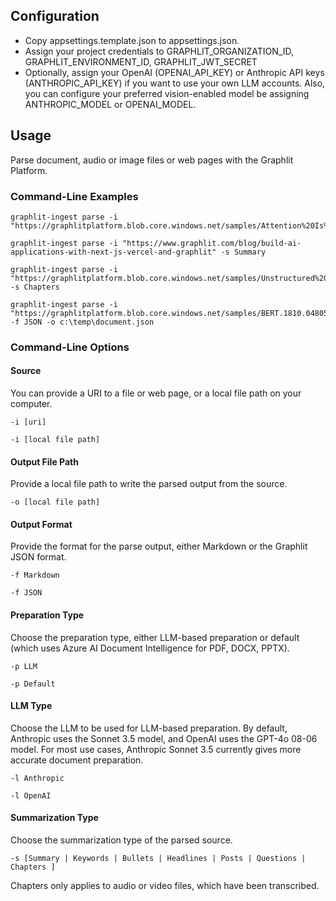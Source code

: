 ## Configuration
- Copy appsettings.template.json to appsettings.json.
- Assign your project credentials to GRAPHLIT_ORGANIZATION_ID, GRAPHLIT_ENVIRONMENT_ID, GRAPHLIT_JWT_SECRET
- Optionally, assign your OpenAI (OPENAI_API_KEY) or Anthropic API keys (ANTHROPIC_API_KEY) if you want to use your own LLM accounts. Also, you can configure your preferred vision-enabled model be assigning ANTHROPIC_MODEL or OPENAI_MODEL.

## Usage

Parse document, audio or image files or web pages with the Graphlit Platform.

### Command-Line Examples

```
graphlit-ingest parse -i "https://graphlitplatform.blob.core.windows.net/samples/Attention%20Is%20All%20You%20Need.1706.03762.pdf"

graphlit-ingest parse -i "https://www.graphlit.com/blog/build-ai-applications-with-next-js-vercel-and-graphlit" -s Summary

graphlit-ingest parse -i "https://graphlitplatform.blob.core.windows.net/samples/Unstructured%20Data%20is%20Dark%20Data%20Podcast.mp3" -s Chapters

graphlit-ingest parse -i "https://graphlitplatform.blob.core.windows.net/samples/BERT.1810.04805.pdf" -f JSON -o c:\temp\document.json
```

### Command-Line Options

#### Source 

You can provide a URI to a file or web page, or a local file path on your computer.

```
-i [uri]

-i [local file path]
```

#### Output File Path

Provide a local file path to write the parsed output from the source.

```
-o [local file path]
```

#### Output Format

Provide the format for the parse output, either Markdown or the Graphlit JSON format.

```
-f Markdown

-f JSON
```

#### Preparation Type

Choose the preparation type, either LLM-based preparation or default (which uses Azure AI Document Intelligence for PDF, DOCX, PPTX).

```
-p LLM

-p Default
```

#### LLM Type

Choose the LLM to be used for LLM-based preparation. By default, Anthropic uses the Sonnet 3.5 model, and OpenAI uses the GPT-4o 08-06 model. For most use cases, Anthropic Sonnet 3.5 currently gives more accurate document preparation.

```
-l Anthropic

-l OpenAI
```

#### Summarization Type

Choose the summarization type of the parsed source.

```
-s [Summary | Keywords | Bullets | Headlines | Posts | Questions | Chapters ]
```

Chapters only applies to audio or video files, which have been transcribed.